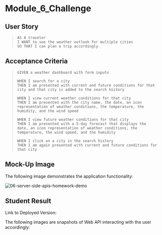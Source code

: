 # Module_6_Challenge

## User Story
> `AS A traveler`  
> `I WANT to see the weather outlook for multiple cities`  
> `SO THAT I can plan a trip accordingly`

## Acceptance Criteria
> `GIVEN a weather dashboard with form inputs`
> 
> `WHEN I search for a city`  
> `THEN I am presented with current and future conditions for that city and that city is added to the search history`
> 
> `WHEN I view current weather conditions for that city`  
> `THEN I am presented with the city name, the date, an icon representation of weather conditions, the temperature, the humidity, and the wind speed`
> 
> `WHEN I view future weather conditions for that city`  
> `THEN I am presented with a 5-day forecast that displays the date, an icon representation of weather conditions, the temperature, the wind speed, and the humidity`
> 
> `WHEN I click on a city in the search history`  
> `THEN I am again presented with current and future conditions for that city`

## Mock-Up Image
The following image demonstrates the application functionality:  
  
![06-server-side-apis-homework-demo](https://github.com/nava003/Module_6_Challenge/assets/32070635/2ca63ac2-2e96-424b-b406-ab34be6102c0)

## Student Result
Link to Deployed Version:  
  
The following images are snapshots of Web API interacting with the user accordingly:  
